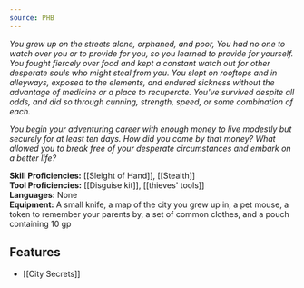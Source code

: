```yaml
---
source: PHB
---
```

_You grew up on the streets alone, orphaned, and poor, You had no one to watch over you or to provide for you, so you learned to provide for yourself. You fought fiercely over food and kept a constant watch out for other desperate souls who might steal from you. You slept on rooftops and in alleyways, exposed to the elements, and endured sickness without the advantage of medicine or a place to recuperate. You've survived despite all odds, and did so through cunning, strength, speed, or some combination of each._

_You begin your adventuring career with enough money to live modestly but securely for at least ten days. How did you come by that money? What allowed you to break free of your desperate circumstances and embark on a better life?_

**Skill Proficiencies:** [[Sleight of Hand]], [[Stealth]]  
**Tool Proficiencies:** [[Disguise kit]], [[thieves' tools]]  
**Languages:** None  
**Equipment:** A small knife, a map of the city you grew up in, a pet mouse, a token to remember your parents by, a set of common clothes, and a pouch containing 10 gp

## Features
- [[City Secrets]]
